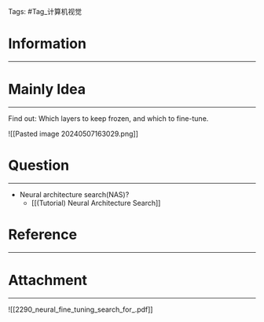 Tags: #Tag_计算机视觉 
# Information
---


# Mainly Idea
---
Find out: Which layers to keep frozen, and which to fine-tune.

![[Pasted image 20240507163029.png]]

# Question
---
- Neural architecture search(NAS)?
	- [[(Tutorial) Neural Architecture Search]]

# Reference
---


# Attachment
---
![[2290_neural_fine_tuning_search_for_.pdf]]